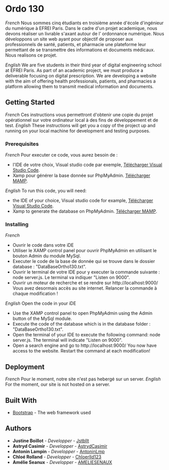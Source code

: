 # Ordo 130

*French*
Nous sommes cinq étudiants en troisième année d'école d'ingénieur du numérique à EFREI Paris. 
Dans le cadre d'un projet academique, nous devons réaliser un livrable s'axant autour de l’ ordonnance numérique. 
Nous développons un site web ayant pour objectif de proposer aux professionnels de santé, patients, et pharmacie une plateforme leur permettant de se transmettre des informations et documents médicaux. 
Nous realisons ce projet. 

*English*
We are five students in their third year of digital engineering school at EFREI Paris.
As part of an academic project, we must produce a deliverable focusing on digital prescription.
We are developing a website with the aim of offering health professionals, patients, and pharmacies a platform allowing them to transmit medical information and documents.

## Getting Started
*French*
Ces instructions vous permettront d'obtenir une copie du projet opérationnel sur votre ordinateur local à des fins de développement et de test.
*English*
These instructions will get you a copy of the project up and running on your local machine for development and testing purposes. 

### Prerequisites
*French*
Pour executer ce code, vous aurez besoin de :
* l'IDE de votre choix, Visual studio code par exemple,
[Télécharger Visual Studio Code](https://code.visualstudio.com/download).
* Xamp pour générer la base donnée sur PhpMyAdmin.
[Télécharger MAMP](https://www.apachefriends.org/fr/download.html).

*English*
To run this code, you will need:
* the IDE of your choice, Visual studio code for example,
[Télécharger Visual Studio Code](https://code.visualstudio.com/download).
* Xamp to generate the database on PhpMyAdmin.
[Télécharger MAMP](https://www.apachefriends.org/fr/download.html).

### Installing
*French*
- Ouvrir le code dans votre iDE
- Utiliser le XAMP control panel pour ouvrir PhpMyAdmin en utilisant le bouton Admin du module MySql.
- Executer le code de la base de donnée qui se trouve dans le dossier database : "DataBaseOrtho130.txt".
- Ouvrir le terminal de votre IDE pour y executer la commande suivante : node server.js. Le terminal va indiquer "Listen on 9000". 
- Ouvrir un moteur de recherche et se rendre sur http://localhost:9000/
Vous avez desormais accès au site internet.
Relancer la commande à chaque modification ! 

*English*
Open the code in your iDE
- Use the XAMP control panel to open PhpMyAdmin using the Admin button of the MySql module.
- Execute the code of the database which is in the database folder : "DataBaseOrtho130.txt".
- Open the terminal of your IDE to execute the following command: node server.js. The terminal will indicate "Listen on 9000".
- Open a search engine and go to http://localhost:9000/
You now have access to the website.
Restart the command at each modification!

## Deployment
*French*
Pour le moment, notre site n'est pas hebergé sur un server.
*English*
For the moment, our site is not hosted on a server.

## Built With

* [Bootstrap](https://getbootstrap.com/) - The web framework used


## Authors

* **Justine Boillot** - *Developper* - [Jstbllt](https://github.com/Jstbllt)
* **Astryd Casimir** - *Developper* - [AstrydCasimir](https://github.com/AstrydCasimir)
* **Antonin Lampin** - *Developper* - [AntoninLmp](https://github.com/AntoninLmp)
* **Chloé Rolland** - *Developper* - [Chloerlld123](https://github.com/Chloerlld123)
* **Amélie Seanux** - *Developper* - [AMELIESENAUX](https://github.com/AMELIESENAUX)
